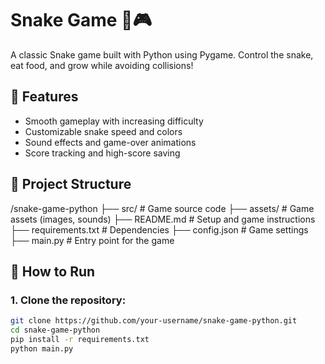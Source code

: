 # Snake Game 🐍🎮  
A classic Snake game built with Python using Pygame. Control the snake, eat food, and grow while avoiding collisions!  

## 📌 Features  
- Smooth gameplay with increasing difficulty  
- Customizable snake speed and colors  
- Sound effects and game-over animations  
- Score tracking and high-score saving  

## 🔗 Project Structure  
/snake-game-python
 ├── src/           # Game source code
 ├── assets/        # Game assets (images, sounds)
 ├── README.md      # Setup and game instructions
 ├── requirements.txt  # Dependencies
 ├── config.json    # Game settings
 ├── main.py        # Entry point for the game

## 🚀 How to Run  

### **1. Clone the repository:**  
```bash
git clone https://github.com/your-username/snake-game-python.git
cd snake-game-python
pip install -r requirements.txt
python main.py
